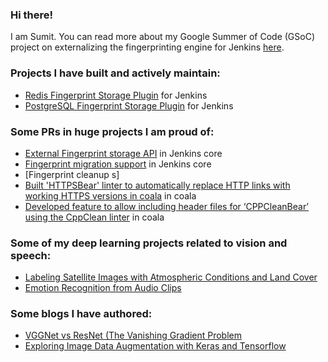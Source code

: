 ### Hi there!

I am Sumit. You can read more about my Google Summer of Code (GSoC) project on externalizing the fingerprinting engine for Jenkins [here](https://www.jenkins.io/projects/gsoc/2020/projects/external-fingerprint-storage/).

### Projects I have built and actively maintain:
- [Redis Fingerprint Storage Plugin](https://github.com/jenkinsci/redis-fingerprint-storage-plugin) for Jenkins
- [PostgreSQL Fingerprint Storage Plugin](https://github.com/jenkinsci/postgresql-fingerprint-storage-plugin) for Jenkins

### Some PRs in huge projects I am proud of:
- [External Fingerprint storage API](https://github.com/jenkinsci/jenkins/pull/4731) in Jenkins core
- [Fingerprint migration support](https://github.com/jenkinsci/jenkins/pull/4825) in Jenkins core
- [Fingerprint cleanup s]
- [Built 'HTTPSBear' linter to automatically replace HTTP links with working HTTPS versions in coala](https://github.com/coala/coala-bears/pull/2063/files) in coala
- [Developed feature to allow including header files for ‘CPPCleanBear’ using the CppClean linter](https://github.com/coala/coala-bears/pull/2037/files) in coala

### Some of my deep learning projects related to vision and speech:
- [Labeling Satellite Images with Atmospheric Conditions and Land Cover](https://github.com/stellargo/Deep-Learning-Projects/blob/master/AN%20IMAGE%20SEGMENTATION%20PROBLEM/ImageSegmentationProblem.ipynb)
- [Emotion Recognition from Audio Clips](https://github.com/stellargo/Deep-Learning-Projects/blob/master/SPEECH%20EMOTION%20PROBLEM/SpeechEmotion.ipynb)

### Some blogs I have authored:
- [VGGNet vs ResNet (The Vanishing Gradient Problem](https://towardsdatascience.com/vggnet-vs-resnet-924e9573ca5c)
- [Exploring Image Data Augmentation with Keras and Tensorflow](https://towardsdatascience.com/exploring-image-data-augmentation-with-keras-and-tensorflow-a8162d89b844)

<!--
**stellargo/stellargo** is a ✨ _special_ ✨ repository because its `README.md` (this file) appears on your GitHub profile.

Here are some ideas to get you started:

- 🔭 I’m currently working on ...
- 🌱 I’m currently learning ...
- 👯 I’m looking to collaborate on ...
- 🤔 I’m looking for help with ...
- 💬 Ask me about ...
- 📫 How to reach me: ...
- 😄 Pronouns: ...
- ⚡ Fun fact: ...
-->
